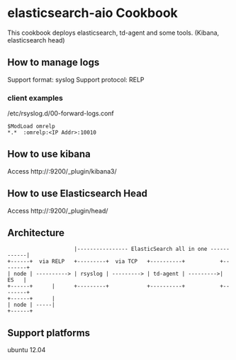elasticsearch-aio Cookbook
========================

This cookbook deploys elasticsearch, td-agent and some tools.
(Kibana, elasticsearch head)

## How to manage logs

Support format: syslog
Support protocol: RELP

### client examples

/etc/rsyslog.d/00-forward-logs.conf
````
$ModLoad omrelp
*.*  :omrelp:<IP Addr>:10010
````

## How to use kibana

Access http://<IP Addr>:9200/_plugin/kibana3/

## How to use Elasticsearch Head

Access http://<IP Addr>:9200/_plugin/head/

## Architecture

````
                     |---------------- ElasticSearch all in one ------------|
+------+  via RELP   +---------+  via TCP   +----------+           +--------+
| node | ----------> | rsyslog | ---------> | td-agent | --------->|   ES   |
+------+      |      +---------+            +----------+           +--------+
+------+      |
| node | -----|
+------+
````

## Support platforms
ubuntu 12.04
